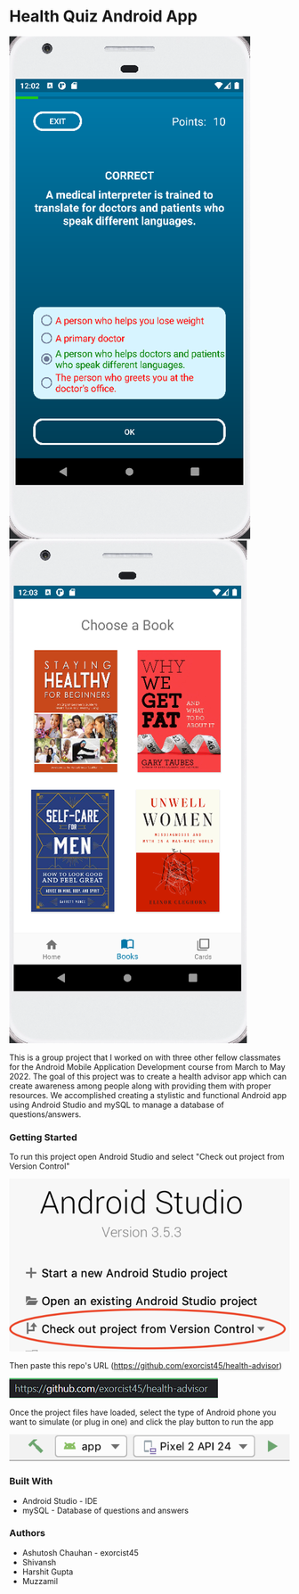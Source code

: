 # Health Quiz Android App

![Demo](Pictures/demoPic1.png)
![Demo](Pictures/demoPic2.png)


This is a group project that I worked on with three other fellow classmates for the Android Mobile Application Development course from March to May 2022. The goal of this project was to create a health advisor app which can create awareness among people along with providing them with proper resources. We accomplished creating a stylistic and functional Android app using Android Studio and mySQL to manage a database of questions/answers. 

### Getting Started 
To run this project open Android Studio and select "Check out project from Version Control" 

![Step 1](Pictures/screen1.png)

Then paste this repo's URL (https://github.com/exorcist45/health-advisor)

![Step 2](Pictures/screen2.png)

Once the project files have loaded, select the type of Android phone you want to simulate (or plug in one) and click the play button to run the app

![Step 3](Pictures/screen3.png)


### Built With 

* Android Studio - IDE
* mySQL - Database of questions and answers 

### Authors 

* Ashutosh Chauhan - exorcist45
* Shivansh 
* Harshit Gupta
* Muzzamil




